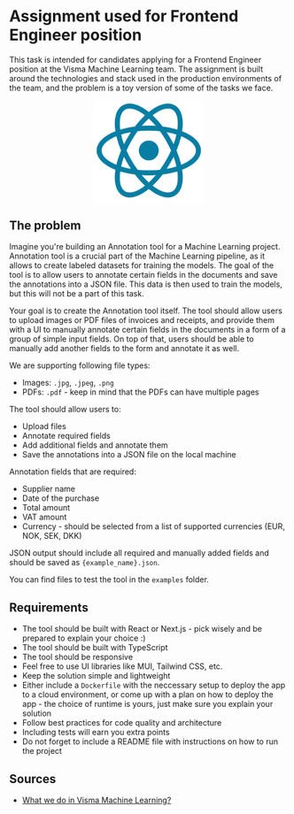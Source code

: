 # Assignment used for Frontend Engineer position
This task is intended for candidates applying for a Frontend Engineer position at the Visma Machine Learning team. The assignment is built around the technologies and stack used in the production environments of the team, and the problem is a toy version of some of the tasks we face.

<div style="text-align:center">
  <img src="./logo.png" width="200">
</div>

## The problem
Imagine you're building an Annotation tool for a Machine Learning project. Annotation tool is a crucial part of the Machine Learning pipeline, as it allows to create labeled datasets for training the models. The goal of the tool is to allow users to annotate certain fields in the documents and save the annotations into a JSON file. This data is then used to train the models, but this will not be a part of this task.

Your goal is to create the Annotation tool itself. The tool should allow users to upload images or PDF files of invoices and receipts, and provide them with a UI to manually annotate certain fields in the documents in a form of a group of simple input fields. On top of that, users should be able to manually add another fields to the form and annotate it as well.

We are supporting following file types:
- Images: `.jpg`, `.jpeg`, `.png`
- PDFs: `.pdf` - keep in mind that the PDFs can have multiple pages

The tool should allow users to:
- Upload files
- Annotate required fields
- Add additional fields and annotate them
- Save the annotations into a JSON file on the local machine

Annotation fields that are required:
- Supplier name
- Date of the purchase
- Total amount
- VAT amount
- Currency - should be selected from a list of supported currencies (EUR, NOK, SEK, DKK)

JSON output should include all required and manually added fields and should be saved as `{example_name}.json`. 

You can find files to test the tool in the `examples` folder.

## Requirements
- The tool should be built with React or Next.js - pick wisely and be prepared to explain your choice :) 
- The tool should be built with TypeScript
- The tool should be responsive
- Feel free to use UI libraries like MUI, Tailwind CSS, etc.
- Keep the solution simple and lightweight
- Either include a `Dockerfile` with the neccessary setup to deploy the app to a cloud environment, or come up with a plan on how to deploy the app - the choice of runtime is yours, just make sure you explain your solution
- Follow best practices for code quality and architecture
- Including tests will earn you extra points
- Do not forget to include a README file with instructions on how to run the project

## Sources
* [What we do in Visma Machine Learning?](https://vml.visma.ai/)
